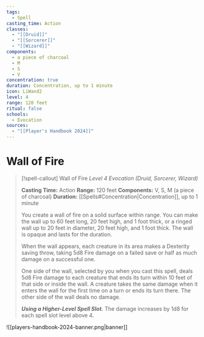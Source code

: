 ```yaml
---
tags:
  - Spell
casting_time: Action
classes:
  - "[[Druid]]"
  - "[[Sorcerer]]"
  - "[[Wizard]]"
components:
  - a piece of charcoal
  - M
  - S
  - V
concentration: true
duration: Concentration, up to 1 minute
icon: LiWand2
level: 4
range: 120 feet
ritual: false
schools:
  - Evocation
sources:
  - "[[Player's Handbook 2024]]"
---
```


# Wall of Fire

>[!spell-callout] Wall of Fire
>_Level 4 Evocation (Druid, Sorcerer, Wizard)_
>
>**Casting Time:** Action
>**Range:** 120 feet
>**Components:** V, S, M (a piece of charcoal)
>**Duration:** [[Spells#Concentration\|Concentration]], up to 1 minute
>
>You create a wall of fire on a solid surface within range. You can make the wall up to 60 feet long, 20 feet high, and 1 foot thick, or a ringed wall up to 20 feet in diameter, 20 feet high, and 1 foot thick. The wall is opaque and lasts for the duration.
>
>When the wall appears, each creature in its area makes a Dexterity saving throw, taking 5d8 Fire damage on a failed save or half as much damage on a successful one.
>
>One side of the wall, selected by you when you cast this spell, deals 5d8 Fire damage to each creature that ends its turn within 10 feet of that side or inside the wall. A creature takes the same damage when it enters the wall for the first time on a turn or ends its turn there. The other side of the wall deals no damage.
>
>**_Using a Higher-Level Spell Slot._** The damage increases by 1d8 for each spell slot level above 4.


![[players-handbook-2024-banner.png|banner]]
